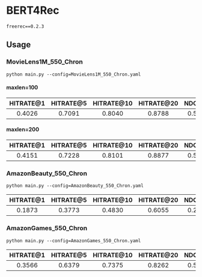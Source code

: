 

# BERT4Rec

    freerec==0.2.3

## Usage


### MovieLens1M_550_Chron


    python main.py --config=MovieLens1M_550_Chron.yaml


#### maxlen=100

| HITRATE@1 | HITRATE@5 | HITRATE@10 | HITRATE@20 | NDCG@5 | NDCG@10 | NDCG@20 |
| :-------: | :-------: | :--------: | :--------: | :----: | :-----: | :-----: |
|  0.4026   |  0.7091   |   0.8040   |   0.8788   | 0.5640 | 0.5945  | 0.6148  |


#### maxlen=200

| HITRATE@1 | HITRATE@5 | HITRATE@10 | HITRATE@20 | NDCG@5 | NDCG@10 | NDCG@20 |
| :-------: | :-------: | :--------: | :--------: | :----: | :-----: | :-----: |
|  0.4151   |  0.7228   |   0.8101   |   0.8877   | 0.5779 | 0.6058  | 0.6263  |


### AmazonBeauty_550_Chron


    python main.py --config=AmazonBeauty_550_Chron.yaml

| HITRATE@1 | HITRATE@5 | HITRATE@10 | HITRATE@20 | NDCG@5 | NDCG@10 | NDCG@20 |
| :-------: | :-------: | :--------: | :--------: | :----: | :-----: | :-----: |
|  0.1873   |  0.3773   |   0.4830   |   0.6055   | 0.2864 | 0.3204  | 0.3513  |


### AmazonGames_550_Chron

    python main.py --config=AmazonGames_550_Chron.yaml

| HITRATE@1 | HITRATE@5 | HITRATE@10 | HITRATE@20 | NDCG@5 | NDCG@10 | NDCG@20 |
| :-------: | :-------: | :--------: | :--------: | :----: | :-----: | :-----: |
|  0.3566   |  0.6379   |   0.7375   |   0.8262   | 0.5060 | 0.5381  | 0.5608  |